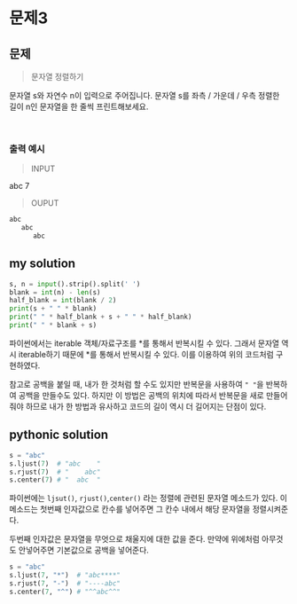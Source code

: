 # 문제3

## 문제

> 문자열 정렬하기

문자열 s와 자연수 n이 입력으로 주어집니다. 문자열 s를 좌측 / 가운데 / 우측 정렬한 길이 n인 문자열을 한 줄씩 프린트해보세요.

<br/>

### 출력 예시

> INPUT

abc 7

> OUPUT

```python
abc
   abc
      abc
```

## my solution

```python
s, n = input().strip().split(' ')
blank = int(n) - len(s)
half_blank = int(blank / 2)
print(s + " " * blank)
print(" " * half_blank + s + " " * half_blank)
print(" " * blank + s)
```

파이썬에서는 iterable 객체/자료구조를 \*를 통해서 반복시킬 수 있다. 그래서 문자열 역시 iterable하기 때문에 \*를 통해서 반복시킬 수 있다. 이를 이용하여 위의 코드처럼 구현하였다.

참고로 공백을 붙일 때, 내가 한 것처럼 할 수도 있지만 반복문을 사용하여 `" "`을 반복하여 공백을 만들수도 있다. 하지만 이 방법은 공백의 위치에 따라서 반복문을 새로 만들어줘야 하므로 내가 한 방법과 유사하고 코드의 길이 역시 더 길어지는 단점이 있다.

## pythonic solution

```python
s = "abc"
s.ljust(7)  # "abc    "
s.rjust(7)  # "    abc"
s.center(7) # "  abc  "
```

파이썬에는 `ljsut()`, `rjust()`,`center()` 라는 정렬에 관련된 문자열 메소드가 있다. 이 메소드는 첫번째 인자값으로 칸수를 넣어주면 그 칸수 내에서 해당 문자열을 정렬시켜준다.

두번째 인자값은 문자열을 무엇으로 채울지에 대한 값을 준다. 만약에 위에처럼 아무것도 안넣어주면 기본값으로 공백을 넣어준다.

```python
s = "abc"
s.ljust(7, "*")  # "abc****"
s.rjust(7, "-")  # "----abc"
s.center(7, "^") # "^^abc^^"
```
